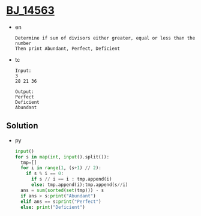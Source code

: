 # [BJ_14563](https://acmicpc.net/problem/14563)

* en

  ```en
  Determine if sum of divisors either greater, equal or less than the number
  Then print Abundant, Perfect, Deficient
  ```

* tc

  ```tc
  Input:
  3
  28 21 36

  Output:
  Perfect
  Deficient
  Abundant
  ```

## Solution

* py

  ```py
  input()
  for s in map(int, input().split()):
    tmp=[]
    for i in range(1, (s+1) // 2):
      if s % i == 0:
        if s // i == i : tmp.append(i)
        else: tmp.append(i);tmp.append(s//i)
    ans = sum(sorted(set(tmp))) - s
    if ans > s:print("Abundant")
    elif ans == s:print("Perfect")
    else: print("Deficient")
  ```
